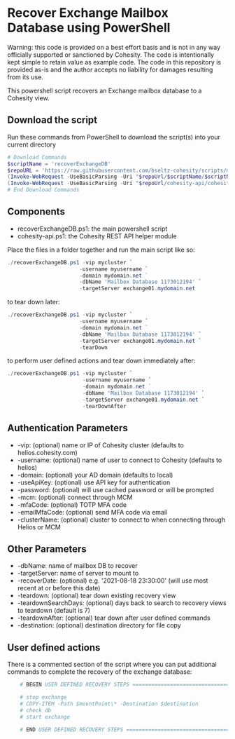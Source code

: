 # Recover Exchange Mailbox Database using PowerShell

Warning: this code is provided on a best effort basis and is not in any way officially supported or sanctioned by Cohesity. The code is intentionally kept simple to retain value as example code. The code in this repository is provided as-is and the author accepts no liability for damages resulting from its use.

This powershell script recovers an Exchange mailbox database to a Cohesity view.

## Download the script

Run these commands from PowerShell to download the script(s) into your current directory

```powershell
# Download Commands
$scriptName = 'recoverExchangeDB'
$repoURL = 'https://raw.githubusercontent.com/bseltz-cohesity/scripts/master/powershell'
(Invoke-WebRequest -UseBasicParsing -Uri "$repoUrl/$scriptName/$scriptName.ps1").content | Out-File "$scriptName.ps1"; (Get-Content "$scriptName.ps1") | Set-Content "$scriptName.ps1"
(Invoke-WebRequest -UseBasicParsing -Uri "$repoUrl/cohesity-api/cohesity-api.ps1").content | Out-File cohesity-api.ps1; (Get-Content cohesity-api.ps1) | Set-Content cohesity-api.ps1
# End Download Commands
```

## Components

* recoverExchangeDB.ps1: the main powershell script
* cohesity-api.ps1: the Cohesity REST API helper module

Place the files in a folder together and run the main script like so:

```powershell
./recoverExchangeDB.ps1 -vip mycluster `
                       -username myusername `
                       -domain mydomain.net ` 
                       -dbName 'Mailbox Database 1173012194' `
                       -targetServer exchange01.mydomain.net
```

to tear down later:

```powershell
./recoverExchangeDB.ps1 -vip mycluster `
                       -username myusername `
                       -domain mydomain.net ` 
                       -dbName 'Mailbox Database 1173012194' `
                       -targetServer exchange01.mydomain.net `
                       -tearDown
```

to perform user defined actions and tear down immediately after:

```powershell
./recoverExchangeDB.ps1 -vip mycluster `
                        -username myusername `
                        -domain mydomain.net ` 
                        -dbName 'Mailbox Database 1173012194' `
                        -targetServer exchange01.mydomain.net `
                        -tearDownAfter
```

## Authentication Parameters

* -vip: (optional) name or IP of Cohesity cluster (defaults to helios.cohesity.com)
* -username: (optional) name of user to connect to Cohesity (defaults to helios)
* -domain: (optional) your AD domain (defaults to local)
* -useApiKey: (optional) use API key for authentication
* -password: (optional) will use cached password or will be prompted
* -mcm: (optional) connect through MCM
* -mfaCode: (optional) TOTP MFA code
* -emailMfaCode: (optional) send MFA code via email
* -clusterName: (optional) cluster to connect to when connecting through Helios or MCM

## Other Parameters

* -dbName: name of mailbox DB to recover
* -targetServer: name of server to mount to
* -recoverDate: (optional) e.g. '2021-08-18 23:30:00' (will use most recent at or before this date)
* -teardown: (optional) tear down existing recovery view
* -teardownSearchDays: (optional) days back to search to recovery views to teardown (default is 7)
* -teardownAfter: (optional) tear down after user defined commands
* -destination: (optional) destination directory for file copy

## User defined actions

There is a commented section of the script where you can put additional commands to complete the recovery of the exchange database:

```powershell
    # BEGIN USER DEFINED RECOVERY STEPS =================================

    # stop exchange
    # COPY-ITEM -Path $mountPoint\* -Destination $destination
    # check db
    # start exchange

    # END USER DEFINED RECOVERY STEPS ===================================
```

